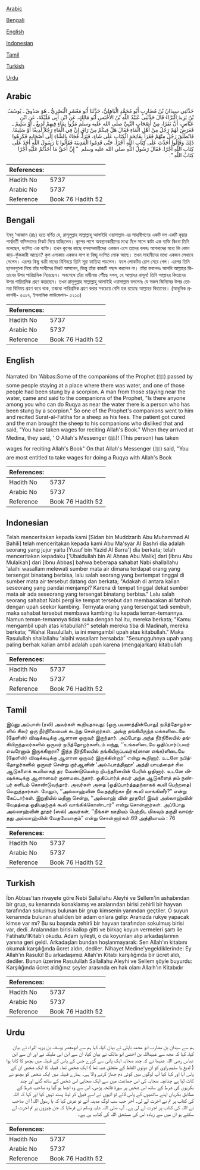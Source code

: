 [Arabic](#arabic)

[Bengali](#bengali)

[English](#english)

[Indonesian](#indonesian)

[Tamil](#tamil)

[Turkish](#turkish)

[Urdu](#urdu)

## Arabic


<div dir="rtl" lang="ar" style={{fontSize:'larger',backgroundColor:'#f8f9fa',padding:20}}>
حَدَّثَنِي سِيدَانُ بْنُ مُضَارِبٍ أَبُو مُحَمَّدٍ الْبَاهِلِيُّ، حَدَّثَنَا أَبُو مَعْشَرٍ الْبَصْرِيُّ ـ هُوَ صَدُوقٌ ـ يُوسُفُ بْنُ يَزِيدَ الْبَرَّاءُ قَالَ حَدَّثَنِي عُبَيْدُ اللَّهِ بْنُ الأَخْنَسِ أَبُو مَالِكٍ، عَنِ ابْنِ أَبِي مُلَيْكَةَ، عَنِ ابْنِ عَبَّاسٍ، أَنَّ نَفَرًا، مِنْ أَصْحَابِ النَّبِيِّ صلى الله عليه وسلم مَرُّوا بِمَاءٍ فِيهِمْ لَدِيغٌ ـ أَوْ سَلِيمٌ ـ فَعَرَضَ لَهُمْ رَجُلٌ مِنْ أَهْلِ الْمَاءِ فَقَالَ هَلْ فِيكُمْ مِنْ رَاقٍ إِنَّ فِي الْمَاءِ رَجُلاً لَدِيغًا أَوْ سَلِيمًا‏.‏ فَانْطَلَقَ رَجُلٌ مِنْهُمْ فَقَرَأَ بِفَاتِحَةِ الْكِتَابِ عَلَى شَاءٍ، فَبَرَأَ، فَجَاءَ بِالشَّاءِ إِلَى أَصْحَابِهِ فَكَرِهُوا ذَلِكَ وَقَالُوا أَخَذْتَ عَلَى كِتَابِ اللَّهِ أَجْرًا‏.‏ حَتَّى قَدِمُوا الْمَدِينَةَ فَقَالُوا يَا رَسُولَ اللَّهِ أَخَذَ عَلَى كِتَابِ اللَّهِ أَجْرًا‏.‏ فَقَالَ رَسُولُ اللَّهِ صلى الله عليه وسلم ‏ "‏ إِنَّ أَحَقَّ مَا أَخَذْتُمْ عَلَيْهِ أَجْرًا كِتَابُ اللَّهِ ‏"‏‏.‏
</div>
<div style={{backgroundColor:'#f8f9fa',padding:20, marginBottom: 10}}><table> <thead> <tr> <th>References:</th> <th></th> </tr> </thead> <tbody><tr><td>Hadith No</td><td>5737</td></tr><tr><td>Arabic No</td><td>5737</td></tr><tr><td>Reference</td><td>Book 76 Hadith 52</td></tr></tbody></table></div>

## Bengali


<div dir="ltr" lang="bn" style={{fontSize:'larger',backgroundColor:'#f8f9fa',padding:20}}>
ইবনু ‘আব্বাস (রাঃ) হতে বর্ণিত যে, রাসূলুল্লাহ সাল্লাল্লাহু আলাইহি ওয়াসাল্লাম এর সাহাবীগণের একটি দল একটি কূয়ার পার্শ্ববর্তী বাসিন্দাদের নিকট দিয়ে যাচ্ছিলেন। কূপের পাশে অবস্থানকারীদের মধ্যে ছিল সাপে কাটা এক ব্যক্তি কিংবা তিনি বলেছেন, দংশিত এক ব্যক্তি। তখন কূপের কাছে বসবাসকারীদের একজন এসে তাদের বললঃ আপনাদের মধ্যে কি কোন ঝাড়-ফুঁককারী আছেন? কূপ এলাকায় একজন সাপ বা বিচ্ছু দংশিত লোক আছে। তখন সাহাবীদের মধ্যে একজন সেখানে গেলেন। এরপর কিছু বক্রী দানের বিনিময়ে তিনি সূরা ফাতিহা পড়লেন। ফলে লোকটির রোগ সেরে গেল। এরপর তিনি ছাগলগুলো নিয়ে তাঁর সাথীদের নিকট আসলেন, কিন্তু তাঁরা কাজটি পছন্দ করলেন না। তাঁরা বললেনঃ আপনি আল্লাহর কিতাবের উপর পারিশ্রমিক নিয়েছেন। অবশেষে তাঁরা মাদ্বীনায় পৌঁছে বলল, হে আল্লাহর রাসূল! তিনি আল্লাহর কিতাবের উপর পারিশ্রমিক গ্রহণ করেছেন। তখন রাসূলুল্লাহ সাল্লাল্লাহু আলাইহি ওয়াসাল্লাম বললেনঃ যে সকল জিনিসের উপর তোমরা বিনিময় গ্রহণ করে থাক, তন্মধ্যে পারিশ্রমিক গ্রহণ করার সবচেয়ে বেশি হক রয়েছে আল্লাহর কিতাবের। (আধুনিক প্রকাশনী- ৫৩১৭, ইসলামিক ফাউন্ডেশন- ৫২১৩)
</div>
<div style={{backgroundColor:'#f8f9fa',padding:20, marginBottom: 10}}><table> <thead> <tr> <th>References:</th> <th></th> </tr> </thead> <tbody><tr><td>Hadith No</td><td>5737</td></tr><tr><td>Arabic No</td><td>5737</td></tr><tr><td>Reference</td><td>Book 76 Hadith 52</td></tr></tbody></table></div>

## English


<div dir="ltr" lang="en" style={{fontSize:'larger',backgroundColor:'#f8f9fa',padding:20}}>
Narrated Ibn 'Abbas:Some of the companions of the Prophet (ﷺ) passed by some people staying at a place where there was water, and one of those people had been stung by a scorpion. A man from those staying near the water, came and said to the companions of the Prophet, "Is there anyone among you who can do Ruqya as near the water there is a person who has been stung by a scorpion." So one of the Prophet's companions went to him and recited Surat-al-Fatiha for a sheep as his fees. The patient got cured and the man brought the sheep to his companions who disliked that and said, "You have taken wages for reciting Allah's Book." When they arrived at Medina, they said, ' O Allah's Messenger (ﷺ)! (This person) has taken wages for reciting Allah's Book" On that Allah's Messenger (ﷺ) said, "You are most entitled to take wages for doing a Ruqya with Allah's Book
</div>
<div style={{backgroundColor:'#f8f9fa',padding:20, marginBottom: 10}}><table> <thead> <tr> <th>References:</th> <th></th> </tr> </thead> <tbody><tr><td>Hadith No</td><td>5737</td></tr><tr><td>Arabic No</td><td>5737</td></tr><tr><td>Reference</td><td>Book 76 Hadith 52</td></tr></tbody></table></div>

## Indonesian


<div dir="ltr" lang="id" style={{fontSize:'larger',backgroundColor:'#f8f9fa',padding:20}}>
Telah menceritakan kepada kami [Sidan bin Muddzarib Abu Muhammad Al Bahili] telah menceritakan kepada kami Abu Ma'syar Al Bashri dia adalah seorang yang jujur yaitu [Yusuf bin Yazid Al Barra'] dia berkata; telah menceritakan kepadaku ['Ubaidullah bin Al Ahnas Abu Malik] dari [Ibnu Abu Mulaikah] dari [Ibnu Abbas] bahwa beberapa sahabat Nabi shallallahu 'alaihi wasallam melewati sumber mata air dimana terdapat orang yang tersengat binatang berbisa, lalu salah seorang yang bertempat tinggal di sumber mata air tersebut datang dan berkata; "Adakah di antara kalian seseorang yang pandai menjampi? Karena di tempat tinggal dekat sumber mata air ada seseorang yang tersengat binatang berbisa." Lalu salah seorang sahabat Nabi pergi ke tempat tersebut dan membacakan al fatihah dengan upah seekor kambing. Ternyata orang yang tersengat tadi sembuh, maka sahabat tersebut membawa kambing itu kepada teman-temannya. Namun teman-temannya tidak suka dengan hal itu, mereka berkata; "Kamu mengambil upah atas kitabullah?" setelah mereka tiba di Madinah, mereka berkata; "Wahai Rasulullah, ia ini mengambil upah atas kitabullah." Maka Rasulullah shallallahu 'alaihi wasallam bersabda: "Sesungguhnya upah yang paling berhak kalian ambil adalah upah karena (mengajarkan) kitabullah
</div>
<div style={{backgroundColor:'#f8f9fa',padding:20, marginBottom: 10}}><table> <thead> <tr> <th>References:</th> <th></th> </tr> </thead> <tbody><tr><td>Hadith No</td><td>5737</td></tr><tr><td>Arabic No</td><td>5737</td></tr><tr><td>Reference</td><td>Book 76 Hadith 52</td></tr></tbody></table></div>

## Tamil


<div dir="ltr" lang="ta" style={{fontSize:'larger',backgroundColor:'#f8f9fa',padding:20}}>
இப்னு அப்பாஸ் (ரலி) அவர்கள் கூறியதாவது: (ஒரு பயணத்தின்போது) நபித்தோழர்களில் சிலர் ஒரு நீர்நிலையைக் கடந்து சென்றார்கள். அங்கு தங்கியிருந்த மக்களிடையே (தேளின்) விஷக்கடிக்கு ஆளான ஒருவர் இருந்தார். அப்போது அந்த நீர்நிலையில் தங்கியிருந்தவர்களில் ஒருவர் நபித்தோழர்களிடம் வந்து, ‘‘உங்களிடையே ஓதிப்பார்ப்பவர் எவரேனும் இருக்கிறாரா? இந்த நீர்நிலையில் தங்கியிருப்பவர்க(ளான எங்க)ளிடையே (தேளின்) விஷக்கடிக்கு ஆளான ஒருவர் இருக்கின்றார்” என்று கூறினார். உடனே நபித்தோழர்களில் ஒருவர் சென்று குர்ஆனின் ‘அல்ஃபாத்திஹா’ அத்தி யாயத்தைச் சில ஆடுகளைக் கூலியாகத் தர வேண்டுமென்ற நிபந்தனையின் பேரில் ஓதினார். உடனே விஷக்கடிக்கு ஆளானவர் குணமடைந்தார். ஓதிப்பார்த் தவர் அந்த ஆடுகளைத் தம் நண்பர் களிடம் கொண்டுவந்தார். அவர்கள் அதை (ஓதிப்பார்த்ததற்காகக் கூலி பெற்றதை) வெறுத்தார்கள். மேலும், ‘‘அல்லாஹ்வின் வேதத்திற்கா நீர் கூலி வாங்கினீர்?” என்று கேட்டார்கள். இறுதியில் மதீனா சென்று, ‘‘அல்லாஹ் வின் தூதரே! இவர் அல்லாஹ்வின் வேதத்தை ஓதியதற்குக் கூலி வாங்கிக்கொண்டார்” என்று சொன்னார்கள். அப்போது அல்லாஹ்வின் தூதர் (ஸல்) அவர்கள், ‘‘நீங்கள் ஊதியம் பெற்றிட மிகவும் தகுதி வாய்ந்தது அல்லாஹ்வின் வேதமேயாகும்” என்று சொன்னார்கள்.69 அத்தியாயம் : 76
</div>
<div style={{backgroundColor:'#f8f9fa',padding:20, marginBottom: 10}}><table> <thead> <tr> <th>References:</th> <th></th> </tr> </thead> <tbody><tr><td>Hadith No</td><td>5737</td></tr><tr><td>Arabic No</td><td>5737</td></tr><tr><td>Reference</td><td>Book 76 Hadith 52</td></tr></tbody></table></div>

## Turkish


<div dir="ltr" lang="tr" style={{fontSize:'larger',backgroundColor:'#f8f9fa',padding:20}}>
İbn Abbas'tan rivayete göre Nebi Sallallahu Aleyhi ve Sellem'in ashabından bir grup, su kenarında konaklamış ve aralarından birisi zehirli bir hayvan tarafından sokulmuş bulunan bir grup kimsenin yanından geçtiler. O suyun kenarında bulunan ahaliden bir adam onlara gelip: Aranızda rukye yapacak kimse var mı? Bu su başında zehirli bir hayvan tarafından sokulmuş birisi var, dedi. Aralarından birisi kalkıp gitti ve birkaç koyun vermeleri şartı ile Fatihatu'lKitab'ı okudu. Adam iyileşti, o da koyunları alıp arkadaşlarının yanına geri geldi. Arkadaşları bundan hoşlanmayarak: Sen Allah'ın kitabını okumak karşılığında ücret aldın, dediler. Nihayet Medine'yegeldiklerinde: Ey Allah'ın Rasulü! Bu arkadaşımız Allah'ın Kitabı karşılığında bir ücret aldı, dediler. Bunun üzerine Rasulullah Sallallahu Aleyhi ve Sellem şöyle buyurdu: Karşılığında ücret aldığınız şeyler arasında en hak olanı Alla:h'ın Kitabıdır
</div>
<div style={{backgroundColor:'#f8f9fa',padding:20, marginBottom: 10}}><table> <thead> <tr> <th>References:</th> <th></th> </tr> </thead> <tbody><tr><td>Hadith No</td><td>5737</td></tr><tr><td>Arabic No</td><td>5737</td></tr><tr><td>Reference</td><td>Book 76 Hadith 52</td></tr></tbody></table></div>

## Urdu


<div dir="rtl" lang="ur" style={{fontSize:'larger',backgroundColor:'#f8f9fa',padding:20}}>
ہم سے سیدان بن مضارب ابو محمد باہلی نے بیان کیا، کہا ہم سے ابومعشر یوسف بن یزید البراء نے بیان کیا، کہا کہ مجھ سے عبیداللہ بن اخنس ابو مالک نے بیان کیا، ان سے ابن ابی ملیکہ نے اور ان سے ابن عباس رضی اللہ عنہما نے کہ چند صحابہ ایک پانی سے گزرے جس کے پاس کے قبیلہ میں بچھو کا کاٹا ہوا ( لدیغ یا سلیم راوی کو ان دونوں الفاظ کے متعلق شبہ تھا ) ایک شخص تھا۔ قبیلہ کا ایک شخص ان کے پاس آیا اور کہا کیا آپ لوگوں میں کوئی دم جھاڑ کرنے والا ہے۔ ہمارے قبیلہ میں ایک شخص کو بچھو نے کاٹ لیا ہے چنانچہ صحابہ کی اس جماعت میں سے ایک صحابی اس شخص کے ساتھ گئے اور چند بکریوں کی شرط کے ساتھ اس شخص پر سورۃ فاتحہ پڑھی، اس سے وہ اچھا ہو گیا وہ صاحب شرط کے مطابق بکریاں اپنے ساتھیوں کے پاس لائے تو انہوں نے اسے قبول کر لینا پسند نہیں کیا اور کہا کہ اللہ کی کتاب پر تم نے اجرت لے لی۔ آخر جب سب لوگ مدینہ آئے تو عرض کیا کہ یا رسول اللہ! ان صاحب نے اللہ کی کتاب پر اجرت لے لی ہے۔ آپ صلی اللہ علیہ وسلم نے فرمایا کہ جن چیزوں پر تم اجرت لے سکتے ہو ان میں سے زیادہ اس کی مستحق اللہ کی کتاب ہی ہے۔
</div>
<div style={{backgroundColor:'#f8f9fa',padding:20, marginBottom: 10}}><table> <thead> <tr> <th>References:</th> <th></th> </tr> </thead> <tbody><tr><td>Hadith No</td><td>5737</td></tr><tr><td>Arabic No</td><td>5737</td></tr><tr><td>Reference</td><td>Book 76 Hadith 52</td></tr></tbody></table></div>